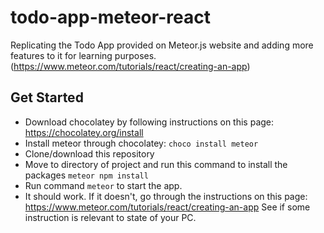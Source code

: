 # todo-app-meteor-react
Replicating the Todo App provided on Meteor.js website and adding more features to it for learning purposes. 
(https://www.meteor.com/tutorials/react/creating-an-app)

## Get Started
* Download chocolatey by following instructions on this page: https://chocolatey.org/install
* Install meteor through chocolatey: `choco install meteor`
* Clone/download this repository
* Move to directory of project and run this command to install the packages `meteor npm install`
* Run command `meteor` to start the app.
* It should work. If it doesn't, go through the instructions on this page: https://www.meteor.com/tutorials/react/creating-an-app
See if some instruction is relevant to state of your PC.
